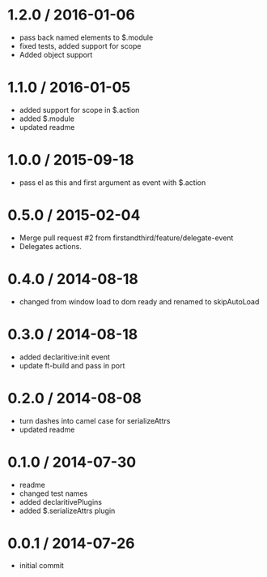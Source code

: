 
1.2.0 / 2016-01-06
==================

  * pass back named elements to $.module
  * fixed tests, added support for scope
  * Added object support

1.1.0 / 2016-01-05
==================

  * added support for scope in $.action
  * added $.module
  * updated readme

1.0.0 / 2015-09-18
==================

  * pass el as this and first argument as event with $.action

0.5.0 / 2015-02-04
==================

  * Merge pull request #2 from firstandthird/feature/delegate-event
  * Delegates actions.

0.4.0 / 2014-08-18 
==================

  * changed from window load to dom ready and renamed to skipAutoLoad

0.3.0 / 2014-08-18 
==================

  * added declaritive:init event
  * update ft-build and pass in port

0.2.0 / 2014-08-08 
==================

  * turn dashes into camel case for serializeAttrs
  * updated readme

0.1.0 / 2014-07-30 
==================

  * readme
  * changed test names
  * added declaritivePlugins
  * added $.serializeAttrs plugin

0.0.1 / 2014-07-26 
==================

  * initial commit
